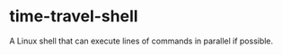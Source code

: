 time-travel-shell
=================

A Linux shell that can execute lines of commands in parallel if possible.